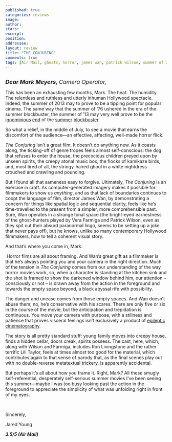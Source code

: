 ```yaml
---
published: true
categories: reviews
image:
author: 
stars: 
excerpt: 
position: 
addressee: 
layout: review
title: "THE CONJURING"
comments: true
tags: [Air Mail, ghosts, horror, james wan, patrick wilson, summer of 2013, suspense, the conjuring, Uncategorized, vera farmiga]
---
```

<div><p><span class="full-image-block ssNonEditable"><span><a href="/letters/2013/7/23/the-conjuring.html"><img src="http://static.squarespace.com/static/5005f6bcc4aa41161b33e89e/5329cf1fe4b07c068ebf74de/5329cf1fe4b07c068ebf787d/1374603775587/image_template_conjuring.jpg" alt="" /></a></span></span></p>
<p><span style="font-size:130%;"><em style="font-size:120%;"><span style="font-size:80%;"><strong>Dear Mark Meyers, </strong>Camera Operator,</span></em></span></p>
<p>This has been an exhausting few months, Mark. The heat. The humidity. The relentless and ruthless and utterly inhuman Hollywood spectacle. Indeed, the summer of 2013 may to prove to be a tipping point for popular cinema. The same way that the summer of &lsquo;76 ushered in the era of the summer blockbuster, the summer of &rsquo;13 may very well prove to be the <a href="/letters/2013/6/14/man-of-steel.html">ignominious</a> <a href="/letters/2013/6/28/white-house-down.html">end</a> of the <a href="/letters/2013/6/19/world-war-z.html">summer</a> <a href="/letters/2013/6/5/out-of-darkness-revisiting-the-wrath-of-khan.html">blockbuster</a>. &nbsp;</p>
<p>So what a relief, in the middle of July, to see a movie that earns the discomfort of the audience&mdash;an effective, affecting, well-made horror flick.</p>
<p><em>The Conjuring</em> isn&rsquo;t a great film. It doesn&rsquo;t do anything new. As it coasts along, the ticking-off of genre tropes feels almost self-conscious: the dog that refuses to enter the house, the precocious children preyed upon by unseen spirits, the creepy atonal music box, the flocks of kamikaze birds, and, most tired of all, the stringy-haired ghoul in a white nightdress crouched and crawling and pouncing.</p>
<p>But I found all that sameness easy to forgive. Ultimately, <em>The Conjuring</em> is an exercise in craft. As computer-generated imagery makes it possible for filmmakers to show us <em>anything</em>, and as that lack of boundaries continues to coopt the language of film, director James Wan, by demonstrating a concern for things like spatial logic and sequential clarity, feels like he&rsquo;s time-travelled to the present from a simpler, more comprehensible past. Sure, Wan operates in a strange tonal space (the bright-eyed earnestness of the ghost-hunters played by Vera Farmiga and Patrick Wilson, even as they spit out their absurd paranormal lingo, seems to be setting up a joke that never pays off), but he knows, unlike so many contemporary Hollywood filmmakers, how to tell a coherent visual story.</p>
<p>And that&rsquo;s where you come in, Mark.</p>
<p>&nbsp;Horror films are all about framing. And Wan&rsquo;s great gift as a filmmaker is that he&rsquo;s always pointing you and your camera in the right direction. Much of the tension in <em>The Conjuring</em> comes from our understanding of the way horror movies work, so, when a character is standing at the kitchen sink and the shot is framed to show the darkened window behind him, our attention &ndash; consciously or not &ndash; is drawn away from the action in the foreground and towards the empty space beyond, a black abyssal rife with possibility.</p>
<p>The danger and unease comes from those empty spaces. And Wan doesn&rsquo;t abuse them; no, he&rsquo;s conservative with his scares. There are only five or six in the course of the movie, but the anticipation and trepidation is continuous. You move your camera with purpose, with a stillness and patience that proves visceral feelings isn&rsquo;t exclusively a product of <a href="/letters/2013/6/19/world-war-z.html">epileptic cinematography</a>.</p>
<p>The story is all pretty standard stuff: young family moves into creepy house, finds a hidden cellar, doors creak, spirits possess. The cast, here, which, along with Wilson and Farmiga, includes Ron Livingstone and the rather terrific Lili Taylor, feels at times almost too good for the material, which contributes again to that sense of parody that, as the final scenes play out with no double-reverse metatextual trickery, is apparently accidental.</p>
<p>But perhaps it&rsquo;s all about how you frame it. Right, Mark? All these smugly self-referential, desperately self-serious summer movies I&rsquo;ve been seeing this summer&mdash;maybe I was too busy looking past the action in the foreground to appreciate the simplicity of what was unfolding right in front of my eyes.</p>
<p>&nbsp;</p>
<p>Sincerely,</p>
<p>Jared Young</p>
<p><strong><em>3.5/5 (Air Mail)</em></strong></p>
<p>&nbsp;</p></div>
